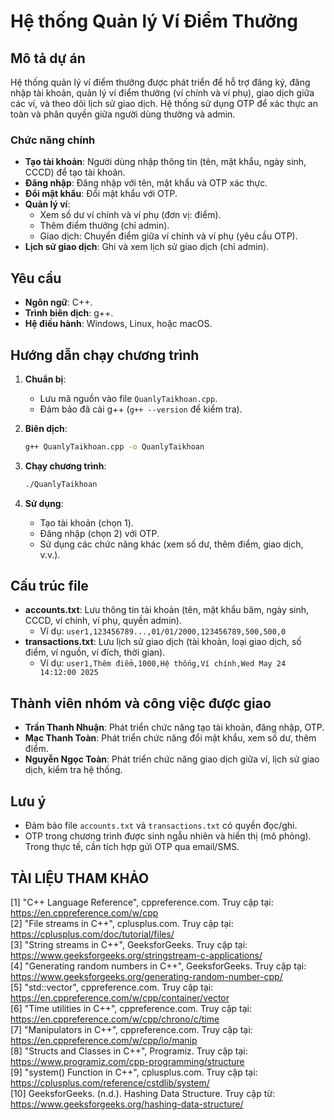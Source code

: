 

# Hệ thống Quản lý Ví Điểm Thưởng

## Mô tả dự án
Hệ thống quản lý ví điểm thưởng được phát triển để hỗ trợ đăng ký, đăng nhập tài khoản, quản lý ví điểm thưởng (ví chính và ví phụ), giao dịch giữa các ví, và theo dõi lịch sử giao dịch. Hệ thống sử dụng OTP để xác thực an toàn và phân quyền giữa người dùng thường và admin.

### Chức năng chính
- **Tạo tài khoản**: Người dùng nhập thông tin (tên, mật khẩu, ngày sinh, CCCD) để tạo tài khoản.
- **Đăng nhập**: Đăng nhập với tên, mật khẩu và OTP xác thực.
- **Đổi mật khẩu**: Đổi mật khẩu với OTP.
- **Quản lý ví**:
  - Xem số dư ví chính và ví phụ (đơn vị: điểm).
  - Thêm điểm thưởng (chỉ admin).
  - Giao dịch: Chuyển điểm giữa ví chính và ví phụ (yêu cầu OTP).
- **Lịch sử giao dịch**: Ghi và xem lịch sử giao dịch (chỉ admin).

## Yêu cầu
- **Ngôn ngữ**: C++.
- **Trình biên dịch**: g++.
- **Hệ điều hành**: Windows, Linux, hoặc macOS.

## Hướng dẫn chạy chương trình
1. **Chuẩn bị**:
   - Lưu mã nguồn vào file `QuanlyTaikhoan.cpp`.
   - Đảm bảo đã cài g++ (`g++ --version` để kiểm tra).

2. **Biên dịch**:
   ```bash
   g++ QuanlyTaikhoan.cpp -o QuanlyTaikhoan
   ```

3. **Chạy chương trình**:
   ```bash
   ./QuanlyTaikhoan
   ```

4. **Sử dụng**:
   - Tạo tài khoản (chọn 1).
   - Đăng nhập (chọn 2) với OTP.
   - Sử dụng các chức năng khác (xem số dư, thêm điểm, giao dịch, v.v.).

## Cấu trúc file
- **accounts.txt**: Lưu thông tin tài khoản (tên, mật khẩu băm, ngày sinh, CCCD, ví chính, ví phụ, quyền admin).
  - Ví dụ: `user1,123456789...,01/01/2000,123456789,500,500,0`
- **transactions.txt**: Lưu lịch sử giao dịch (tài khoản, loại giao dịch, số điểm, ví nguồn, ví đích, thời gian).
  - Ví dụ: `user1,Thêm điểm,1000,Hệ thống,Ví chính,Wed May 24 14:12:00 2025`

## Thành viên nhóm và công việc được giao
- **Trần Thanh Nhuận**: Phát triển chức năng tạo tài khoản, đăng nhập, OTP.
- **Mạc Thanh Toàn**: Phát triển chức năng đổi mật khẩu, xem số dư, thêm điểm.
- **Nguyễn Ngọc Toàn**: Phát triển chức năng giao dịch giữa ví, lịch sử giao dịch, kiểm tra hệ thống.

## Lưu ý
- Đảm bảo file `accounts.txt` và `transactions.txt` có quyền đọc/ghi.
- OTP trong chương trình được sinh ngẫu nhiên và hiển thị (mô phỏng). Trong thực tế, cần tích hợp gửi OTP qua email/SMS.
## TÀI LIỆU THAM KHẢO

[1] "C++ Language Reference", cppreference.com. Truy cập tại: https://en.cppreference.com/w/cpp  
[2] "File streams in C++", cplusplus.com. Truy cập tại: https://cplusplus.com/doc/tutorial/files/  
[3] "String streams in C++", GeeksforGeeks. Truy cập tại: https://www.geeksforgeeks.org/stringstream-c-applications/  
[4] "Generating random numbers in C++", GeeksforGeeks. Truy cập tại: https://www.geeksforgeeks.org/generating-random-number-cpp/  
[5] "std::vector", cppreference.com. Truy cập tại: https://en.cppreference.com/w/cpp/container/vector  
[6] "Time utilities in C++", cppreference.com. Truy cập tại: https://en.cppreference.com/w/cpp/chrono/c/time  
[7] "Manipulators in C++", cppreference.com. Truy cập tại: https://en.cppreference.com/w/cpp/io/manip  
[8] "Structs and Classes in C++", Programiz. Truy cập tại: https://www.programiz.com/cpp-programming/structure  
[9] "system() Function in C++", cplusplus.com. Truy cập tại: https://cplusplus.com/reference/cstdlib/system/  
[10] GeeksforGeeks. (n.d.). Hashing Data Structure. Truy cập từ: https://www.geeksforgeeks.org/hashing-data-structure/




